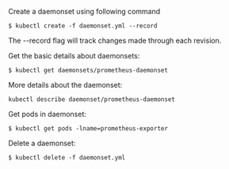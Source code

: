 Create a daemonset using following command

`$ kubectl create -f daemonset.yml --record`

The --record flag will track changes made through each revision.

Get the basic details about daemonsets:

`$ kubectl get daemonsets/prometheus-daemonset`

More details about the daemonset:

`kubectl describe daemonset/prometheus-daemonset`

Get pods in daemonset:

`$ kubectl get pods -lname=prometheus-exporter`

Delete a daemonset:

`$ kubectl delete -f daemonset.yml`
